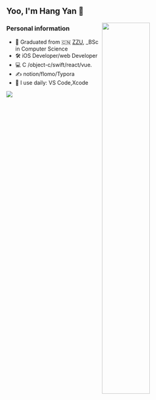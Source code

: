 ## Yoo, I'm Hang Yan 👋

[<img align="right" width="50%" heigh="100%" src="https://github-readme-stats.vercel.app/api?username=dahangda&show_icons=true&include_all_commits=true&theme=buefy&hide_border=true">](https://github.com/anuraghazra/github-readme-stats)


### Personal information
- 🍻  Graduated from  🇨🇳 [ZZU](http://www.zzu.edu.cn/), _BSc in Computer Science
- 🛠  iOS Developer/web Developer
- 💻  C /object-c/swift/react/vue.
- ✍️  notion/flomo/Typora
- 🚀 I use daily: VS Code,Xcode

<img src="https://visitor-badge.glitch.me/badge?page_id=dahangda" />

<!--
**dahangda/dahangda** is a ✨ _special_ ✨ repository because its `README.md` (this file) appears on your GitHub profile.

Here are some ideas to get you started:
 ![Git](https://img.shields.io/badge/-Git-black?style=plastic&logo=git)
 ![Shell](https://img.shields.io/badge/-Shell-blasck?style=plastic&logo=Shell)
 ![VS Code](https://img.shields.io/badge/-VS%20Code-007ACC?style=plastic&logo=visual-studio-code)

- 🔭 I’m currently working on ...
- 🌱 I’m currently learning ...
- 👯 I’m looking to collaborate on ...
- 🤔 I’m looking for help with ...
- 💬 Ask me about ...
- 📫 How to reach me: ...
- 😄 Pronouns: ...### Personal tools
 ![Git](https://img.shields.io/badge/-Git-black?style=plastic&logo=git)
  ![Shell](https://img.shields.io/badge/-Shell-blasck?style=plastic&logo=Shell)
  ![VS Code](https://img.shields.io/badge/-VS%20Code-007ACC?style=plastic&logo=visual-studio-code)
- ⚡ Fun fact: ...
-->
